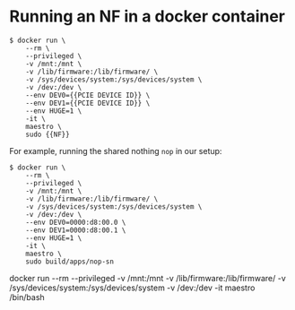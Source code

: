 # Running an NF in a docker container

```
$ docker run \
	--rm \
	--privileged \
	-v /mnt:/mnt \
	-v /lib/firmware:/lib/firmware/ \
	-v /sys/devices/system:/sys/devices/system \
	-v /dev:/dev \
	--env DEV0={{PCIE DEVICE ID}} \
	--env DEV1={{PCIE DEVICE ID}} \
	--env HUGE=1 \
	-it \
	maestro \
	sudo {{NF}}
```

For example, running the shared nothing `nop` in our setup:

```
$ docker run \
	--rm \
	--privileged \
	-v /mnt:/mnt \
	-v /lib/firmware:/lib/firmware/ \
	-v /sys/devices/system:/sys/devices/system \
	-v /dev:/dev \
	--env DEV0=0000:d8:00.0 \
	--env DEV1=0000:d8:00.1 \
	--env HUGE=1 \
	-it \
	maestro \
	sudo build/apps/nop-sn
```

docker run --rm --privileged -v /mnt:/mnt -v /lib/firmware:/lib/firmware/ -v /sys/devices/system:/sys/devices/system -v /dev:/dev -it maestro /bin/bash